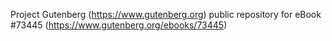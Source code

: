 Project Gutenberg (https://www.gutenberg.org) public repository for eBook #73445 (https://www.gutenberg.org/ebooks/73445)
